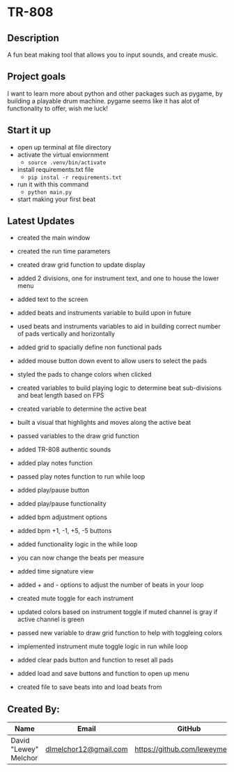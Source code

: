 # TR-808

## Description
A fun beat making tool that allows you to input sounds, and create music.

## Project goals
I want to learn more about python and other packages such as pygame, by building a playable drum machine.
pygame seems like it has alot of functionality to offer, wish me luck!

## Start it up
- open up terminal at file directory
- activate the virtual enviornment
    - `source .venv/bin/activate`
- install requirements.txt file
    - `pip instal -r requirements.txt`
- run it with this command
    - `python main.py`
- start making your first beat

## Latest Updates
- created the main window
- created the run time parameters
- created draw grid function to update display
- added 2 divisions, one for instrument text, and one to house the lower menu
- added text to the screen

- added beats and instruments variable to build upon in future
- used beats and instruments variables to aid in building correct number of pads vertically and horizontally
- added grid to spacially define non functional pads

- added mouse button down event to allow users to select the pads
- styled the pads to change colors when clicked

- created variables to build playing logic to determine beat sub-divisions and beat length based on FPS
- created variable to determine the active beat
- built a visual that highlights and moves along the active beat
- passed variables to the draw grid function

- added TR-808 authentic sounds
- added play notes function
- passed play notes function to run while loop

- added play/pause button
- added play/pause functionality

- added bpm adjustment options
- added bpm +1, -1, +5, -5 buttons
- added functionality logic in the while loop

- you can now change the beats per measure
- added time signature view
- added + and - options to adjust the number of beats in your loop

- created mute toggle for each instrument
- updated colors based on instrument toggle if muted channel is gray if active channel is green
- passed new variable to draw grid function to help with toggleing colors
- implemented instrument mute toggle logic in run while loop

- added clear pads button and function to reset all pads
- added load and save buttons and function to open up menu
- created file to save beats into and load beats from


## Created By:
|Name|Email|GitHub|
|----|-----|-------|
|David "Lewey" Melchor|dlmelchor12@gmail.com|https://github.com/leweymelchor|
